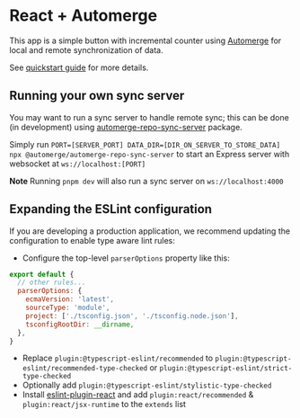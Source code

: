 # React + Automerge

This app is a simple button with incremental counter using [Automerge](https://automerge.org/) for local and remote synchronization of data.

See [quickstart guide](https://automerge.org/docs/quickstart/) for more details.

## Running your own sync server

You may want to run a sync server to handle remote sync; this can be done (in development) using [automerge-repo-sync-server](https://github.com/automerge/automerge-repo-sync-server) package.

Simply run `PORT=[SERVER_PORT] DATA_DIR=[DIR_ON_SERVER_TO_STORE_DATA] npx @automerge/automerge-repo-sync-server` to start an Express server with websocket at `ws://localhost:[PORT]`

**Note** Running `pnpm dev` will also run a sync server on `ws://localhost:4000`

## Expanding the ESLint configuration

If you are developing a production application, we recommend updating the configuration to enable type aware lint rules:

- Configure the top-level `parserOptions` property like this:

```js
export default {
  // other rules...
  parserOptions: {
    ecmaVersion: 'latest',
    sourceType: 'module',
    project: ['./tsconfig.json', './tsconfig.node.json'],
    tsconfigRootDir: __dirname,
  },
}
```

- Replace `plugin:@typescript-eslint/recommended` to `plugin:@typescript-eslint/recommended-type-checked` or `plugin:@typescript-eslint/strict-type-checked`
- Optionally add `plugin:@typescript-eslint/stylistic-type-checked`
- Install [eslint-plugin-react](https://github.com/jsx-eslint/eslint-plugin-react) and add `plugin:react/recommended` & `plugin:react/jsx-runtime` to the `extends` list
